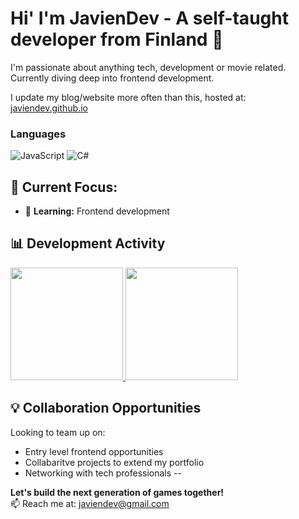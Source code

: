 # Hi' I'm JavienDev - A self-taught developer from Finland 👋
 I'm passionate about anything tech, development or movie related. Currently diving deep into frontend development.

 I update my blog/website more often than this, hosted at: [javiendev.github.io](javiendev.github.io)

### Languages
![JavaScript](https://img.shields.io/badge/-JavaScript-F7DF1E?style=flat-square&logo=javascript&logoColor=black)
![C#](https://img.shields.io/badge/-C%23-239120?style=flat-square&logo=c-sharp&logoColor=white)

## 🚀 Current Focus:
- 🧠 **Learning:** Frontend development

## 📊 Development Activity

<a href="https://github.com/JavienDev">
  <img height="180em" src="https://github-readme-stats.vercel.app/api?username=JavienDev&show_icons=true&theme=radical&include_all_commits=true&count_private=true"/>
  <img height="180em" src="https://github-readme-stats.vercel.app/api/top-langs/?username=JavienDev&layout=compact&theme=radical"/>
</a>

## 💡 Collaboration Opportunities
Looking to team up on:
- Entry level frontend opportunities
- Collabaritve projects to extend my portfolio
- Networking with tech professionals
--

**Let's build the next generation of games together!**  
📫 Reach me at: [javiendev@gmail.com](mailto:javiendev@gmail.com)
